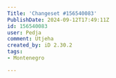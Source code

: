 ```yaml
---
Title: 'Changeset #156540083'
PublishDate: 2024-09-12T17:49:11Z
id: 156540083
user: Pedja
comment: Utjeha
created_by: iD 2.30.2
tags:
- Montenegro

---
```

